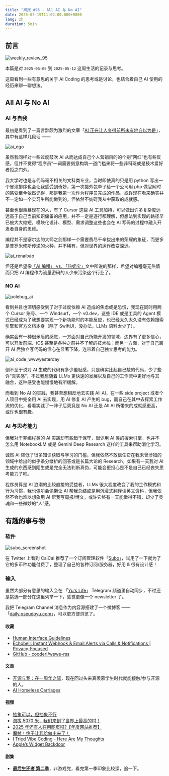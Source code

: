 ```yaml
---
title: "周报 #95 - All AI 与 No AI"
date: 2025-05-19T11:02:00.000+0800
lang: zh
duration: 5min
---
```


## 前言

![weekly_review_95](https://image.pseudoyu.com/images/weekly_review_95.png)

本篇是对 `2025-05-05` 到 `2025-05-12` 这周生活的记录与思考。

这周看到一些有意思的关于 AI Coding 的思考或是讨论，也结合着自己 AI 使用的经历来聊一聊想法。

## All AI 与 No AI

### AI 与自我

最初是看到了一篇言辞颇为激烈的文章「[AI 正在让人变得前所未有地自以为是](https://www.geedea.pro/posts/ai-%E6%AD%A3%E5%9C%A8%E8%AE%A9%E4%BA%BA%E5%8F%98%E5%BE%97%E5%89%8D%E6%89%80%E6%9C%AA%E6%9C%89%E5%9C%B0%E8%87%AA%E4%BB%A5%E4%B8%BA%E6%98%AF/)」，其中有这样几段话 ——

![ai_ego](https://image.pseudoyu.com/images/ai_ego.png)

虽然我同样对一些过度鼓吹 AI 从而达成自己个人营销目的的个别“网红”也有些反感，但并不觉得“程序员”一词需要刻意构筑一道门槛来将一些非科班或是技术爱好者拒之门外。

我大学时也是与代码毫不相关的文科类专业，当时即使真的只是用 python 写出一个冒泡排序也会让我感受到奇妙，第一次接外包单子给一个公司用 php 做官网时的感受至今依然记得，那是我第一次作为程序员完成的作品，或许现在看来确实并不一定如一个实习生所能做到的，但依然不妨碍我从中获取的成就感。

甚至也很羡慕现在的人，有了 Cursor 这些 AI 工具加持，可以做出许多复杂度远远高于自己当前知识储备的应用，并不一定是逐行都理解，但想法到实现的路径早已被大大缩短，模块化设计、模型、需求调整这些也会在 AI 写码的过程中融入开发者自身的思维。

编程并不是塞尔达的大师之剑那样一个需要费尽千辛拔出来的荣耀的象征，而更多是普罗米修斯传递的火种，并不稀有，但对世界的运作改变深远。

![ai_renaibao](https://image.pseudoyu.com/images/ai_renaibao.png)

但还是希望像[「AI 编程」 vs. 「热奶宝」](https://blog.solazy.me/20250421/)文中所说的那样，希望对编程毫无热情而只把 AI 编程作为流量密码的人少来污染这个行业了。

### NO AI

![polebug_ai](https://image.pseudoyu.com/images/polebug_ai.png)

看到并且也深切感受到了对于过度依赖 AI 造成的焦虑或是恐慌，我现在同时用两个 Cursor 账号、一个 Windsurf，一个 v0.dev，这些 IDE 或是工具的 Agent 模式已经成为了我想要实现一个新功能时的本能反应，也已经太久太久没有依赖搜索引擎和官方文档本身（除了 SwiftUI，没办法，LLMs 语料太少了）。

确实会有一种很矛盾的感觉，一方面对自己所能开发的领域、边界有了更多信心，可以开发前端、iOS 甚至是各种之前并不了解的技术栈；而另一方面，对于自己离开 AI 后独立写代码的信心在显著下降，连带着自己独立思考的能力。

![ai_code_wwwyesterday](https://image.pseudoyu.com/images/ai_code_wwwyesterday.png)

倒不至于说对 AI 生成的代码有多少羞耻感，只是确实比起自己敲的代码，少了些许“真实感”，不过我想随着 LLMs 更快速的发展以及自己的工作流中更好地与其融合，这种感受也能慢慢地有所缓解。

而看到 No AI 的实践，我甚至想相反地去实践 All AI，在一些 side project 或者个人项目中完全用 AI 去实现，用 AI 修复 AI 产生的 bug，而自己在其中去探索工作流的优化，看看实践了一阵子后究竟是 No AI 还是 All AI 所带来的成就感更高，或许也很有趣。

### AI 与思考能力

但我对于非编程类的 AI 实践却有些趋于保守，很少用 AI 类的搜索引擎，也并不怎么用 NotebookLM 或是 Gemini Deep Research 这样的工具来帮助消化学习。

诚然 AI 降低了很多知识获取与学习的门槛，但我依然不敢信任它在我未曾涉猎的领域中给出的似乎条分缕析的回答或是长篇大论的 Research，如果有一天我对 AI 生成的东西感到陌生或是完全无法判断真伪，可能会更担心是不是自己已经丧失思考能力了吧。

程序员算是 AI 浪潮的比较直接的受益者，LLMs 很大程度改变了我的工作模式和行为习惯，我也偶尔会偷懒让 AI 帮我总结或是用沉浸式翻译读英文资料，但我依然不会也难以想象用 AI 帮我写周报/博文，或许它终有一天能做得不错，却少了灵魂和一些微妙的“人”感。

## 有趣的事与物

### 软件

![subo_screenshot](https://image.pseudoyu.com/images/subo_screenshot.jpg)

在 Twitter 上看到 CaiCai 推荐了一个订阅管理软件「[Subo](https://apps.apple.com/us/app/subo/id6741823650)」，试用了一下就为了它的多币种功能付费了，整理了自己的各种订阅/服务器，好用 & 很有设计感！

### 输入

虽然大部分有意思的输入会在 「[Yu's Life](https://t.me/pseudoyulife)」 Telegram 频道里自动同步，不过还是挑选一部分在这里列举一下，感觉更像一个 newsletter 了。

我把 Telegram Channel 消息作为内容源搭建了一个微博客 —— 「[daily.pseudoyu.com](https://daily.pseudoyu.com/)」，可以更方便浏览了。

#### 收藏

- [Human Interface Guidelines](https://developer.apple.com/design/human-interface-guidelines)
- [Echobell: Instant Webhook & Email Alerts via Calls & Notifications | Privacy-Focused](https://echobell.one/)
- [GitHub - cooderl/wewe-rss](https://github.com/cooderl/wewe-rss)

#### 文章

- [开源与我：在一周年之际](https://blog.electronicwaste.cn/p/%E5%BC%80%E6%BA%90%E4%B8%8E%E6%88%91%E5%9C%A8%E4%B8%80%E5%91%A8%E5%B9%B4%E4%B9%8B%E9%99%85/)，现在回过头来真羡慕学生时代就能接触/参与开源的人。
- [AI Horseless Carriages](https://koomen.dev/essays/horseless-carriages/)

#### 视频

- [抽象可以，但抽象不行](https://www.bilibili.com/video/BV1p7VPzeECG)
- [海拔 5070 米，我们来到了世界上最高的村！](https://www.bilibili.com/video/BV1mKVizwEXF)
- [2025 年还有人在用网页吗?【年度网站推荐】](https://www.bilibili.com/video/BV14WV2z8E9n)
- [魔杖！终于让我给做出来了！](https://www.bilibili.com/video/BV16q5Tz3EVk)
- [I Tried Vibe Coding - Here Are My Thoughts](https://www.youtube.com/watch?v=bjh7EYdFTo4)
- [Apple’s Widget Backdoor](https://www.youtube.com/watch?v=NdJ_y1c_j_I)

#### 剧集

- [**最后生还者 第二季**](https://movie.douban.com/subject/36221305/)，非游戏党，看完第一季印象比较深，追一下。
